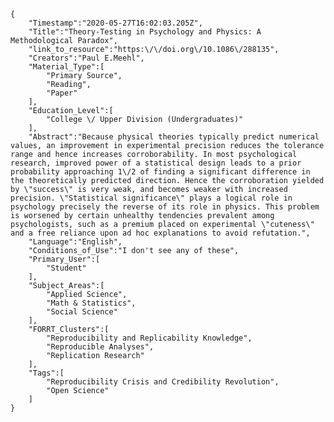 
    {
        "Timestamp":"2020-05-27T16:02:03.205Z",
        "Title":"Theory-Testing in Psychology and Physics: A Methodological Paradox",
        "link_to_resource":"https:\/\/doi.org\/10.1086\/288135",
        "Creators":"Paul E.Meehl",
        "Material_Type":[
            "Primary Source",
            "Reading",
            "Paper"
        ],
        "Education_Level":[
            "College \/ Upper Division (Undergraduates)"
        ],
        "Abstract":"Because physical theories typically predict numerical values, an improvement in experimental precision reduces the tolerance range and hence increases corroborability. In most psychological research, improved power of a statistical design leads to a prior probability approaching 1\/2 of finding a significant difference in the theoretically predicted direction. Hence the corroboration yielded by \"success\" is very weak, and becomes weaker with increased precision. \"Statistical significance\" plays a logical role in psychology precisely the reverse of its role in physics. This problem is worsened by certain unhealthy tendencies prevalent among psychologists, such as a premium placed on experimental \"cuteness\" and a free reliance upon ad hoc explanations to avoid refutation.",
        "Language":"English",
        "Conditions_of_Use":"I don't see any of these",
        "Primary_User":[
            "Student"
        ],
        "Subject_Areas":[
            "Applied Science",
            "Math & Statistics",
            "Social Science"
        ],
        "FORRT_Clusters":[
            "Reproducibility and Replicability Knowledge",
            "Reproducible Analyses",
            "Replication Research"
        ],
        "Tags":[
            "Reproducibility Crisis and Credibility Revolution",
            "Open Science"
        ]
    }
